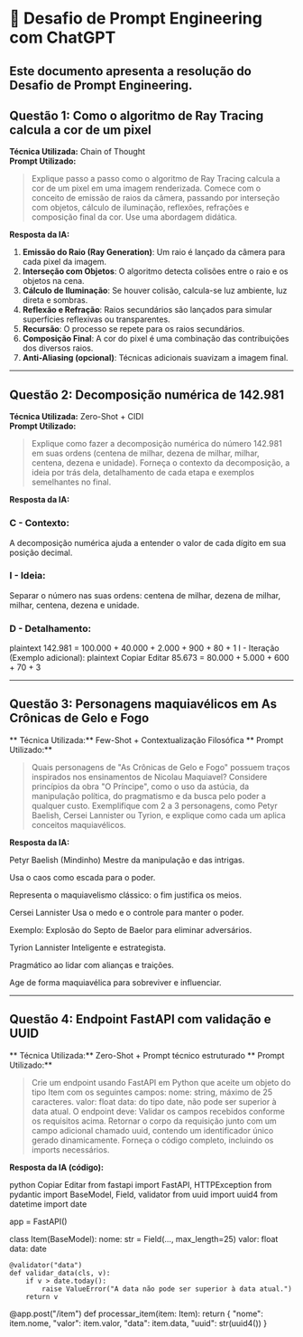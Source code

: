 # 🧠 Desafio de Prompt Engineering com ChatGPT

Este documento apresenta a resolução do **Desafio de Prompt Engineering**.
---

## Questão 1: Como o algoritmo de Ray Tracing calcula a cor de um pixel

**Técnica Utilizada:** Chain of Thought  
**Prompt Utilizado:**

> Explique passo a passo como o algoritmo de Ray Tracing calcula a cor de um pixel em uma imagem renderizada. Comece com o conceito de emissão de raios da câmera, passando por interseção com objetos, cálculo de iluminação, reflexões, refrações e composição final da cor. Use uma abordagem didática.

**Resposta da IA:**

1. **Emissão do Raio (Ray Generation)**: Um raio é lançado da câmera para cada pixel da imagem.
2. **Interseção com Objetos**: O algoritmo detecta colisões entre o raio e os objetos na cena.
3. **Cálculo de Iluminação**: Se houver colisão, calcula-se luz ambiente, luz direta e sombras.
4. **Reflexão e Refração**: Raios secundários são lançados para simular superfícies reflexivas ou transparentes.
5. **Recursão**: O processo se repete para os raios secundários.
6. **Composição Final**: A cor do pixel é uma combinação das contribuições dos diversos raios.
7. **Anti-Aliasing (opcional)**: Técnicas adicionais suavizam a imagem final.

---

## Questão 2: Decomposição numérica de 142.981

**Técnica Utilizada:** Zero-Shot + CIDI  
**Prompt Utilizado:**

> Explique como fazer a decomposição numérica do número 142.981 em suas ordens (centena de milhar, dezena de milhar, milhar, centena, dezena e unidade). Forneça o contexto da decomposição, a ideia por trás dela, detalhamento de cada etapa e exemplos semelhantes no final.

**Resposta da IA:**

### C - Contexto:
A decomposição numérica ajuda a entender o valor de cada dígito em sua posição decimal.

### I - Ideia:
Separar o número nas suas ordens: centena de milhar, dezena de milhar, milhar, centena, dezena e unidade.

### D - Detalhamento:
plaintext
142.981 = 100.000 + 40.000 + 2.000 + 900 + 80 + 1
I - Iteração (Exemplo adicional):
plaintext
Copiar
Editar
85.673 = 80.000 + 5.000 + 600 + 70 + 3

---

## Questão 3: Personagens maquiavélicos em As Crônicas de Gelo e Fogo

** Técnica Utilizada:** Few-Shot + Contextualização Filosófica
** Prompt Utilizado:**

> Quais personagens de "As Crônicas de Gelo e Fogo" possuem traços inspirados nos ensinamentos de Nicolau Maquiavel? Considere princípios da obra "O Príncipe", como o uso da astúcia, da manipulação política, do pragmatismo e da busca pelo poder a qualquer custo. Exemplifique com 2 a 3 personagens, como Petyr Baelish, Cersei Lannister ou Tyrion, e explique como cada um aplica conceitos maquiavélicos.

**Resposta da IA:**

Petyr Baelish (Mindinho)
Mestre da manipulação e das intrigas.

Usa o caos como escada para o poder.

Representa o maquiavelismo clássico: o fim justifica os meios.

Cersei Lannister
Usa o medo e o controle para manter o poder.

Exemplo: Explosão do Septo de Baelor para eliminar adversários.

Tyrion Lannister
Inteligente e estrategista.

Pragmático ao lidar com alianças e traições.

Age de forma maquiavélica para sobreviver e influenciar.

---

## Questão 4: Endpoint FastAPI com validação e UUID

** Técnica Utilizada:** Zero-Shot + Prompt técnico estruturado
** Prompt Utilizado:**

> Crie um endpoint usando FastAPI em Python que aceite um objeto do tipo Item com os seguintes campos:
> nome: string, máximo de 25 caracteres.
valor: float
data: do tipo date, não pode ser superior à data atual.
O endpoint deve:
Validar os campos recebidos conforme os requisitos acima.
Retornar o corpo da requisição junto com um campo adicional chamado uuid, contendo um identificador único gerado dinamicamente.
Forneça o código completo, incluindo os imports necessários.

**Resposta da IA (código):**

python
Copiar
Editar
from fastapi import FastAPI, HTTPException
from pydantic import BaseModel, Field, validator
from uuid import uuid4
from datetime import date

app = FastAPI()

class Item(BaseModel):
    nome: str = Field(..., max_length=25)
    valor: float
    data: date

    @validator("data")
    def validar_data(cls, v):
        if v > date.today():
            raise ValueError("A data não pode ser superior à data atual.")
        return v

@app.post("/item")
def processar_item(item: Item):
    return {
        "nome": item.nome,
        "valor": item.valor,
        "data": item.data,
        "uuid": str(uuid4())
    }
